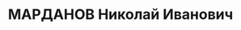---
title: МАРДАНОВ Николай Иванович
description: "Род. в 1894, Джавский район, с. Ванели, Южная Осетия. Род занятий: до\
  \ ареста - уполкомзаг Джавского района Юго-Осетии. \n  Осужден Тройкой при НКВД\
  \ ГССР 03.12.1937. Мера наказания: расстрел с конфискацией личного имущества. Дата\
  \ расстрела: 11.12.1937"
---